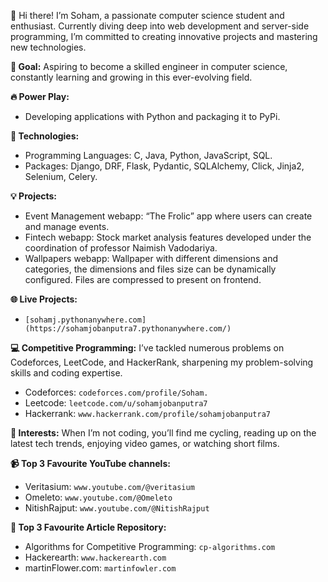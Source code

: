 👋 Hi there! I’m Soham, a passionate computer science student and enthusiast. Currently diving deep into web development and server-side programming, I’m committed to creating innovative projects and mastering new technologies.

**🎯 Goal:** Aspiring to become a skilled engineer in computer science, constantly learning and growing in this ever-evolving field.

**🔥 Power Play:**
- Developing applications with Python and packaging it to PyPi.

**🔧 Technologies:**
- Programming Languages: C, Java, Python, JavaScript, SQL. 
- Packages: Django, DRF, Flask, Pydantic, SQLAlchemy, Click, Jinja2, Selenium, Celery.

**💡 Projects:**
- Event Management webapp: “The Frolic” app where users can create and manage events.
- Fintech webapp: Stock market analysis features developed under the coordination of professor
Naimish Vadodariya.
- Wallpapers webapp: Wallpaper with different dimensions and categories, the dimensions and files size can be dynamically configured. Files are compressed to present on frontend. 

**🌐 Live Projects:**
- `[sohamj.pythonanywhere.com](https://sohamjobanputra7.pythonanywhere.com/)`

**💻 Competitive Programming:** 
I’ve tackled numerous problems on Codeforces, LeetCode, and HackerRank, sharpening my problem-solving skills and coding expertise.
- Codeforces: `codeforces.com/profile/Soham.`
- Leetcode: `leetcode.com/u/sohamjobanputra7`
- Hackerrank: `www.hackerrank.com/profile/sohamjobanputra7`

**🚴 Interests:** When I’m not coding, you’ll find me cycling, reading up on the latest tech trends, enjoying video games, or watching short films.

**📹 Top 3 Favourite YouTube channels:**
- Veritasium: `www.youtube.com/@veritasium`
- Omeleto: `www.youtube.com/@Omeleto`
- NitishRajput: `www.youtube.com/@NitishRajput`

**📰 Top 3 Favourite Article Repository:**
- Algorithms for Competitive Programming: `cp-algorithms.com`
- Hackerearth: `www.hackerearth.com`
- martinFlower.com: `martinfowler.com`
